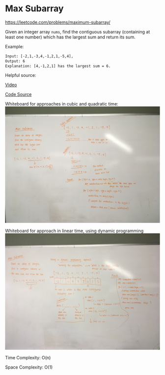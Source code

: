 # Max Subarray

https://leetcode.com/problems/maximum-subarray/

Given an integer array `nums`, find the contiguous subarray (containing at least one number) which has the largest sum and return its sum.

Example:

```
Input: [-2,1,-3,4,-1,2,1,-5,4],
Output: 6
Explanation: [4,-1,2,1] has the largest sum = 6.
```

Helpful source:

[Video](https://www.youtube.com/watch?v=2MmGzdiKR9Y&t=594s)

[Code Source](https://github.com/bephrem1/backtobackswe/blob/master/Dynamic%20Programming%2C%20Recursion%2C%20%26%20Backtracking/MaxContiguousSubarraySum/MaxContiguousSubarraySum.java)

Whiteboard for approaches in cubic and quadratic time: 
![whiteboard picture](./assets/slow-ways.jpg)

Whiteboard for approach in linear time, using dynamic programming
![whiteboard picture](./assets/linear-way.jpg)

Time Complexity: O(n)

Space Complexity: O(1)
